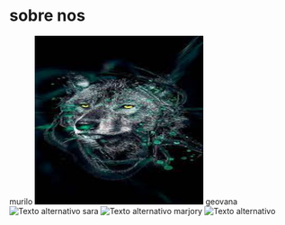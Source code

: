 # sobre nos

murilo
<img src="murilo.jpeg" alt="Texto alternativo" title="murilo" width="300" height="300" />
geovana
<img src="geovana.JPEG" alt="Texto alternativo" title="geovana" width="300" height="300" />
sara
<img src="sara.jpeg" alt="Texto alternativo" title="sara" width="300" height="300" />
marjory
<img src="marjory.jpeg" alt="Texto alternativo" title="marjory" width="300" height="300" />


<!---
ingredientessecretosMMGS/ingredientessecretosMMGS is a ✨ special ✨ repository because its `README.md` (this file) appears on your GitHub profile.
You can click the Preview link to take a look at your changes.
--->
